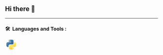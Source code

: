 ## Hi there 👋

---

### 🛠 &nbsp;Languages and Tools :
<a href="https://docs.python.org/3/" target="_blank">
    <img src="Img/python-original.svg" alt="python" width="40" height="40">
</a>

